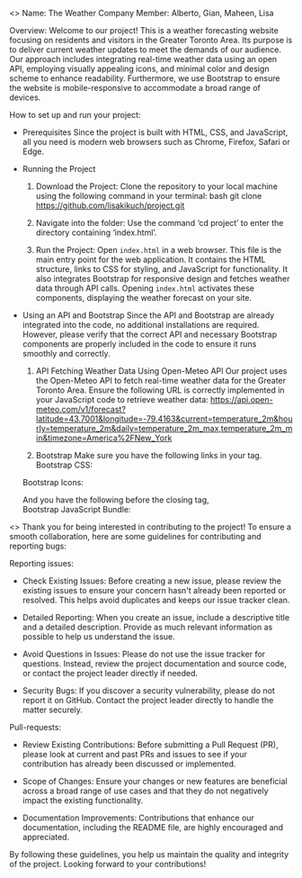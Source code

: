 <<Project>>
Name: The Weather Company 
Member: Alberto, Gian, Maheen, Lisa 

Overview: 
Welcome to our project! This is a weather forecasting website focusing on residents and visitors in the Greater Toronto Area. 
Its purpose is to deliver current weather updates to meet the demands of our audience. 
Our approach includes integrating real-time weather data using an open API, employing visually appealing icons, 
and minimal color and design scheme to enhance readability. 
Furthermore, we use Bootstrap to ensure the website is mobile-responsive to accommodate a broad range of devices. 

How to set up and run your project:  
- Prerequisites
  Since the project is built with HTML, CSS, and JavaScript, all you need is modern web browsers such as Chrome, Firefox, Safari or Edge. 

- Running the Project
  1. Download the Project: Clone the repository to your local machine using the following command in your terminal: 
  bash 
  git clone https://github.com/lisakikuch/project.git 
  
  2. Navigate into the folder: Use the command ‘cd project’ to enter the directory containing ‘index.html’. 
  
  3. Run the Project: Open `index.html` in a web browser.
  This file is the main entry point for the web application.
  It contains the HTML structure, links to CSS for styling, and JavaScript for functionality.
  It also integrates Bootstrap for responsive design and fetches weather data through API calls. Opening `index.html` activates these components,
  displaying the weather forecast on your site. 

- Using an API and Bootstrap
  Since the API and Bootstrap are already integrated into the code, no additional installations are required.
  However, please verify that the correct API and necessary Bootstrap components are properly included in the code to ensure it runs smoothly and correctly. 

  1. API
  Fetching Weather Data Using Open-Meteo API 
  Our project uses the Open-Meteo API to fetch real-time weather data for the Greater Toronto Area.
  Ensure the following URL is correctly implemented in your JavaScript code to retrieve weather data:
  https://api.open-meteo.com/v1/forecast?latitude=43.7001&longitude=-79.4163&current=temperature_2m&hourly=temperature_2m&daily=temperature_2m_max,temperature_2m_min&timezone=America%2FNew_York 

  2. Bootstrap 
  Make sure you have the following links in your <head> tag. 
  Bootstrap CSS: 
  <link href="https://cdn.jsdelivr.net/npm/bootstrap@5.3.3/dist/css/bootstrap.min.css" rel="stylesheet" integrity="sha384-QWTKZyjpPEjISv5WaRU9OFeRpok6YctnYmDr5pNlyT2bRjXh0JMhjY6hW+ALEwIH" crossorigin="anonymous"> 
  
  Bootstrap Icons: 
  <link href="https://cdn.jsdelivr.net/npm/bootstrap-icons@1.8.1/font/bootstrap-icons.css" rel="stylesheet"> 
  
  And you have the following before the closing </body> tag,  
  Bootstrap JavaScript Bundle: 
  <script src="https://cdn.jsdelivr.net/npm/bootstrap@5.3.3/dist/js/bootstrap.bundle.min.js" integrity="sha384-YvpcrYf0tY3lHB60NNkmXc5s9fDVZLESaAA55NDzOxhy9GkcIdslK1eN7N6jIeHz" crossorigin="anonymous"></script> 

 

<<Contribution guidelines for team members>>
Thank you for being interested in contributing to the project! To ensure a smooth collaboration, here are some guidelines for contributing and reporting bugs: 

Reporting issues:
- Check Existing Issues: Before creating a new issue, please review the existing issues to ensure your concern hasn't already been reported or resolved.
  This helps avoid duplicates and keeps our issue tracker clean. 

- Detailed Reporting: When you create an issue, include a descriptive title and a detailed description.
  Provide as much relevant information as possible to help us understand the issue. 

- Avoid Questions in Issues: Please do not use the issue tracker for questions.
  Instead, review the project documentation and source code, or contact the project leader directly if needed. 

- Security Bugs: If you discover a security vulnerability, please do not report it on GitHub. Contact the project leader directly to handle the matter securely. 

Pull-requests:
- Review Existing Contributions: Before submitting a Pull Request (PR),
  please look at current and past PRs and issues to see if your contribution has already been discussed or implemented. 

- Scope of Changes: Ensure your changes or new features are beneficial across a broad range of use cases and that they do not negatively impact the existing functionality. 

- Documentation Improvements: Contributions that enhance our documentation, including the README file, are highly encouraged and appreciated. 

By following these guidelines, you help us maintain the quality and integrity of the project. Looking forward to your contributions! 

